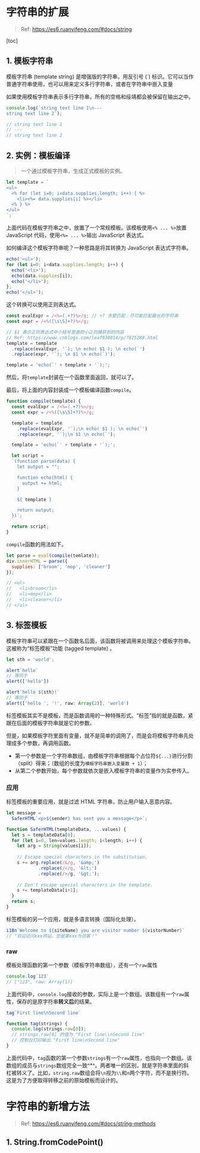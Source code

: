 # 字符串的扩展

> Ref: https://es6.ruanyifeng.com/#docs/string

[toc]

## 1. 模板字符串

模板字符串 (template string) 是增强版的字符串，用反引号 (\`) 标识。它可以当作普通字符串使用，也可以用来定义多行字符串，或者在字符串中嵌入变量

如果使用模板字符串表示多行字符串，所有的空格和绥靖都会被保留在输出之中。

```js
console.log(`string text line 1\n---
string text line 2`);

// string text line 1
// ---
// string text line 2
```

## 2. 实例：模板编译

> 一个通过模板字符串，生成正式模板的实例。

```js
let template = `
<ul>
  <% for (let i=0; i<data.supplies.length; i++) { %>
    <li><%= data.supplies[i] %></li>
  <% } %>
</ul>
`;
```

上面代码在模板字符串之中，放置了一个常规模板。该模板使用`<% ... %>`放置 JavaScript 代码，使用`<%= ... %>`输出 JavaScript 表达式。

如何编译这个模板字符串呢？一种思路是将其转换为 JavaScript 表达式字符串。

```js
echo('<ul>');
for (let i=0; i<data.supplies.length; i++) {
  echo('<li>');
  echo(data.supplies[i]);
  echo('</li>');
};
echo('</ul>');
```

这个转换可以使用正则表达式。

```js
const evalExpr = /<%=(.+?)%>/g; // +? 贪婪匹配：尽可能匹配最长的字符串
const expr = /<%([\s\S]+?)%>/g;

// $1 表示正则表达式中小括号里面的小正则捕获到的内容
// Ref: https://www.cnblogs.com/leaf930814/p/7825288.html
template = template
  .replace(evalExpr, '`); \n echo( $1 ); \n echo(`')
  .replace(expr, '`); \n $1 \n echo(`)');

template = 'echo(`' + template + '`);';
```

然后，将`template`封装在一个函数里面返回，就可以了。

最后，将上面的内容封装成一个模板编译函数`compile`。

```js
function compile(template) {
  const evalExpr = /<%=(.+?)%>/g;
  const expr = /<%([\s\S]+?)%>/g;

  template = template
    .replace(evalExpr, '`);\n echo( $1 ); \n echo(`')
    .replace(expr, '`);\n $1 \n echo(`');

  template = 'echo(`' + template + '`);';

  let script = 
  `(function parse(data) {
    let output = "";

    function echo(html) {
      output += html;
    }

    ${ template }

    return output;
  })`;

  return script;
}
```

`compile`函数的用法如下。

```js
let parse = eval(compile(temlate));
div.innerHTML = parse({
  supplies: ['broom', 'mop', 'cleaner']
});

// <ul>
//   <li>broom</li>
//   <li>mop</li>
//   <li>cleaner</li>
// </ul>
```

## 3. 标签模板

模板字符串可以紧跟在一个函数名后面，该函数将被调用来处理这个模板字符串。这被称为“标签模板”功能 (tagged template) 。

```js
let sth = 'world';

alert`hello`
// 等同于
alert(['hello'])

alert`hello ${sth}!`
// 等同于
alert(['hello ', '!', raw: Array(2)], 'world')
```

标签模板其实不是模板，而是函数调用的一种特殊形式。“标签”指的就是函数，紧跟在后面的模板字符串就是它的参数。

但是，如果模板字符里面有变量，就不是简单的调用了，而是会将模板字符串先处理成多个参数，再调用函数。

- 第一个参数是一个字符串数组，由模板字符串根据每个占位符`${...}`进行分割（split）得来；（数组的长度为`模板字符串嵌入变量数 + 1`）；
- 从第二个参数开始，每个参数就依次是嵌入模板字符串的变量作为实参传入。

### 应用

标签模板的重要应用，就是过滤 HTML 字符串，防止用户输入恶意内容。

```js
let message = 
  SaferHTML`<p>${sender} has sent you a message</p>`;

function SaferHTML(templateData, ...values) {
  let s = templateData[0];
  for (let i=0, len=values.length; i<length; i++) {
    let arg = String(values[i]);
    
    // Escape special characters in the substitution.
    s += arg.replace(/&/g, '&amp;')
            .replace(/</g, '&lt;')
            .replace(/>/g, '&gt;');
    
    // Don't escape special characters in the template.
    s += templateData[i+1];
  }
  return s;
}
```

标签模板的另一个应用，就是多语言转换（国际化处理）。

```js
i18n`Welcome to ${siteName} you are visitor number ${vistorNumber}`
// "欢迎访问xxx网站，您是第xxx为访客！"
```

### raw

模板处理函数的第一个参数（模板字符串数组），还有一个`raw`属性

```js
console.log`123`
// ["123", raw: Array(1)]
```

上面代码中，`console.log`接收的参数，实际上是一个数组。该数组有一个`raw`属性，保存的是原字符串**转义后**的结果。

```js
tag`First line\nSecond line`

function tag(strings) {
  console.log(strings.raw[0]);
  // strings.raw[0] 的值为 "First line\\nSecond line"
  // 控制台打印输出 "First line\nSecond line"
}
```

上面代码中，`tag`函数的第一个参数`strings`有一个`raw`属性，也指向一个数组。该数组的成员与`strings`数组完全一致^*^。两者唯一的区别，就是字符串里面的斜杠被转义了。比如，`string.raw`数组会将`\n`视为`\\`和`n`两个字符，而不是换行符。这是为了方便取得转移之前的原始模板而设计的。

# 字符串的新增方法

> Ref: https://es6.ruanyifeng.com/#docs/string-methods

## 1. String.fromCodePoint()







